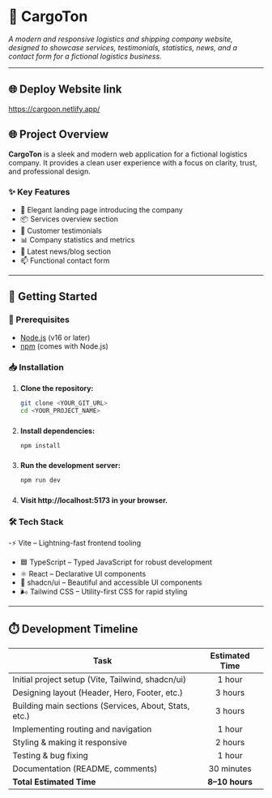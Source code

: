 # 🚚 CargoTon

*A modern and responsive logistics and shipping company website, designed to showcase services, testimonials, statistics, news, and a contact form for a fictional logistics business.*

---
## 🌐 Deploy Website link
https://cargoon.netlify.app/

## 🌐 Project Overview

**CargoTon** is a sleek and modern web application for a fictional logistics company. It provides a clean user experience with a focus on clarity, trust, and professional design.

### ✨ Key Features

- 🏢 Elegant landing page introducing the company  
- 📦 Services overview section  
- 💬 Customer testimonials  
- 📊 Company statistics and metrics  
- 📰 Latest news/blog section  
- 📫 Functional contact form  

---

## 🚀 Getting Started

### 🔧 Prerequisites

- [Node.js](https://nodejs.org/) (v16 or later)  
- [npm](https://www.npmjs.com/) (comes with Node.js)

### 📥 Installation

1. **Clone the repository:**
   ```bash
   git clone <YOUR_GIT_URL>
   cd <YOUR_PROJECT_NAME>
###
2. **Install dependencies:**
   ```bash
   npm install
###
3. **Run the development server:**
   ```bash
   npm run dev

###
4. **Visit http://localhost:5173 in your browser.**

### 🛠️ Tech Stack
-⚡ Vite – Lightning-fast frontend tooling
- 🟦 TypeScript – Typed JavaScript for robust development
- ⚛️ React – Declarative UI components
- 🎨 shadcn/ui – Beautiful and accessible UI components
- 🌬️ Tailwind CSS – Utility-first CSS for rapid styling

---

## ⏱️ Development Timeline

| Task                                               | Estimated Time |
|----------------------------------------------------|:--------------:|
| Initial project setup (Vite, Tailwind, shadcn/ui)  | 1 hour         |
| Designing layout (Header, Hero, Footer, etc.)      | 3 hours        |
| Building main sections (Services, About, Stats, etc.) | 3 hours     |
| Implementing routing and navigation                | 1 hour         |
| Styling & making it responsive                     | 2 hours        |
| Testing & bug fixing                               | 1 hour         |
| Documentation (README, comments)                   | 30 minutes     |
| **Total Estimated Time**                           | **8–10 hours** |
